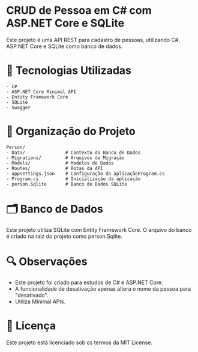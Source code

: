 # CRUD de Pessoa em C# com ASP.NET Core e SQLite
Este projeto é uma API REST para cadastro de pessoas, utilizando C#, ASP.NET Core e SQLite como banco de dados.

#
# 🔧 Tecnologias Utilizadas
    - C#
    - ASP.NET Core Minimal API
    - Entity Framework Core
    - SQLite
    - Swagger


# 📂 Organização do Projeto
    Person/
    - Data/               # Contexto do Banco de Dados
    - Migrations/         # Arquivos de Migração
    - Models/             # Modelos de Dados
    - Routes/             # Rotas da API
    - appsettings.json    # Configuração da aplicaçãoProgram.cs         
    - Program.cs          # Inicialização da aplicação
    - person.Sqlite       # Banco de Dados SQLite


# 🗂️ Banco de Dados
Este projeto utiliza SQLite com Entity Framework Core. O arquivo do banco é criado na raiz do projeto como person.Sqlite.


# 🔍 Observações
- Este projeto foi criado para estudos de C# e ASP.NET Core.
- A funcionalidade de desativação apenas altera o nome da pessoa para "desativado".
- Utiliza Minimal APIs.


# 📄 Licença
Este projeto está licenciado sob os termos da MIT License.
